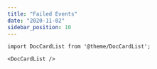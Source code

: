 ```yaml
---
title: "Failed Events"
date: "2020-11-02"
sidebar_position: 10
---
```


```mdx-code-block
import DocCardList from '@theme/DocCardList';

<DocCardList />
```

